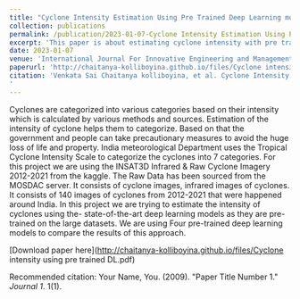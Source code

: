 ```yaml
---
title: "Cyclone Intensity Estimation Using Pre Trained Deep Learning models"
collection: publications
permalink: /publication/2023-01-07-Cyclone Intensity Estimation Using Pre Trained Deep Learning models
excerpt: 'This paper is about estimating cyclone intensity with pre trained deep learning models.'
date: 2023-01-07
venue: 'International Journal For Innovative Engineering and Management Research'
paperurl: 'http://chaitanya-kolliboyina.github.io/files/Cyclone intensity using pre trained DL.pdf'
citation: 'Venkata Sai Chaitanya kolliboyina, et al. Cyclone Intensity Estimation Using Pre- Trained Deep Learning Models. International journal for innovative engineering and management research., 2023, pp. 734–51, https://doi.org/ 10.48047/IJIEMR/V12/ISSUE 01/70.
'
---
```

Cyclones are categorized into various categories based on their
intensity which is calculated by various methods and sources. Estimation of the intensity of
cyclone helps them to categorize. Based on that the government and people can take
precautionary measures to avoid the huge loss of life and property. India meteorological
Department uses the Tropical Cyclone Intensity Scale to categorize the cyclones into 7
categories. For this project we are using the INSAT3D Infrared & Raw Cyclone Imagery
2012-2021 from the kaggle. The Raw Data has been sourced from the MOSDAC server. It
consists of cyclone images, infrared images of cyclones. It consists of 140 images of cyclones
from 2012-2021 that were happened around India. In this project we are trying to estimate the
intensity of cyclones using the- state-of-the-art deep learning models as they are pre-trained on the large datasets. We are using Four pre-trained deep learning models to compare the
results of this approach.

[Download paper here](http://chaitanya-kolliboyina.github.io/files/Cyclone intensity using pre trained DL.pdf)

Recommended citation: Your Name, You. (2009). "Paper Title Number 1." <i>Journal 1</i>. 1(1).